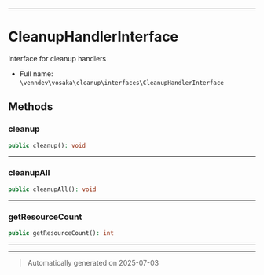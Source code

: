 ***

# CleanupHandlerInterface

Interface for cleanup handlers



* Full name: `\venndev\vosaka\cleanup\interfaces\CleanupHandlerInterface`



## Methods


### cleanup



```php
public cleanup(): void
```












***

### cleanupAll



```php
public cleanupAll(): void
```












***

### getResourceCount



```php
public getResourceCount(): int
```












***


***
> Automatically generated on 2025-07-03

